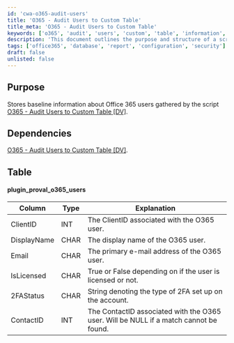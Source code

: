 ```yaml
---
id: 'cwa-o365-audit-users'
title: 'O365 - Audit Users to Custom Table'
title_meta: 'O365 - Audit Users to Custom Table'
keywords: ['o365', 'audit', 'users', 'custom', 'table', 'information', 'baseline']
description: 'This document outlines the purpose and structure of a script that stores baseline information about Office 365 users. It details the dependencies and the schema of the database table used to store user data, including columns for ClientID, DisplayName, Email, IsLicensed, 2FAStatus, and ContactID.'
tags: ['office365', 'database', 'report', 'configuration', 'security']
draft: false
unlisted: false
---
```

## Purpose

Stores baseline information about Office 365 users gathered by the script [O365 - Audit Users to Custom Table [DV]](https://proval.itglue.com/DOC-5078775-8071511).

## Dependencies

[O365 - Audit Users to Custom Table [DV]](https://proval.itglue.com/DOC-5078775-8071511).

## Table

#### plugin_proval_o365_users

| Column      | Type | Explanation                                                     |
|-------------|------|-----------------------------------------------------------------|
| ClientID    | INT  | The ClientID associated with the O365 user.                     |
| DisplayName | CHAR | The display name of the O365 user.                              |
| Email       | CHAR | The primary e-mail address of the O365 user.                   |
| IsLicensed   | CHAR | True or False depending on if the user is licensed or not.     |
| 2FAStatus   | CHAR | String denoting the type of 2FA set up on the account.         |
| ContactID   | INT  | The ContactID associated with the O365 user. Will be NULL if a match cannot be found. |

